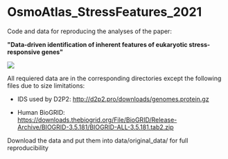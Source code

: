 # OsmoAtlas_StressFeatures_2021

Code and data for reproducing the analyses of the paper: 

**"Data-driven identification of inherent features of eukaryotic stress-responsive genes"**

![](https://github.com/PabloLatorre/OsmoAtlas_StressFeatures_2021/blob/main/Outline.jpeg?raw=true)

All requiered data are in the corresponding directories except the following files due to size limitations:

* IDS used by D2P2: http://d2p2.pro/downloads/genomes.protein.gz

* Human BioGRID: https://downloads.thebiogrid.org/File/BioGRID/Release-Archive/BIOGRID-3.5.181/BIOGRID-ALL-3.5.181.tab2.zip

Download the data and put them into data/original_data/ for full reproducibility
